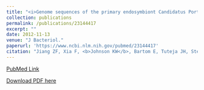 ```yaml
---
title: "<i>Genome sequences of the primary endosymbiont Candidatus Portiera aleyrodidarum in the whitefly Bemisia tabaci B and Q biotypes</i>"
collection: publications
permalink: /publications/23144417
excerpt: "" 
date: 2012-11-13
venue: "J Bacteriol."
paperurl: 'https://www.ncbi.nlm.nih.gov/pubmed/23144417'
citation: "Jiang ZF, Xia F, <b>Johnson KW</b>, Bartom E, Tuteja JH, Stevens R, Grossman RL, Brumin M, White KP, Ghanim M. J Bacteriol. 2012 Dec;194(23):6678-9. doi: 10.1128/JB.01841-12. PubMed ID: 23144417"
---
```


[PubMed Link](https://www.ncbi.nlm.nih.gov/pubmed/23144417)

[Download PDF here](https://kippjohnson.com/files/23144417.pdf)

